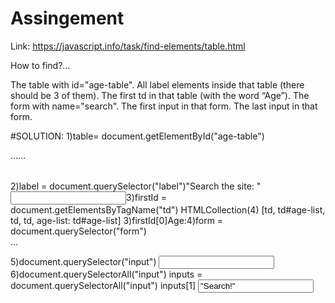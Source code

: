 # Assingement

Link:  https://javascript.info/task/find-elements/table.html 

How to find?…

The table with id="age-table".
All label elements inside that table (there should be 3 of them).
The first td in that table (with the word “Age”).
The form with name="search".
The first input in that form.
The last input in that form.
 
   #SOLUTION:
1)table= document.getElementById("age-table")
 <table id=​"age-table" style=​"user-select:​ auto;​">​<tbody style=​"user-select:​ auto;​">​<tr       style=​"user-select:​ auto;​">​…​</tr>​<tr style=​"user-select:​ auto;​">​…​</tr>​</tbody>​</table>​
2)label = document.querySelector("label")
  <label style=​"user-select:​ auto;​">​"Search the site: "<input type=​"text" name=​"search"           style=​"user-select:​ auto;​">​</label>​
3)firstId = document.getElementsByTagName("td")
  HTMLCollection(4) [td, td#age-list, td, td, age-list: td#age-list]
 3)firstId[0]
  <td style=​"user-select:​ auto;​">​Age:​</td>​
4)form = document.querySelector("form")
  <form name=​"search" style=​"user-select:​ auto;​">​…​</form>​
5)document.querySelector("input")
  <input type=​"text" name=​"search" style=​"user-select:​ auto;​">​
6)document.querySelectorAll("input")
  inputs = document.querySelectorAll("input")
  inputs[1]
  <input type=​"submit" value=​"Search!" style=​"user-select:​ auto;​">​




